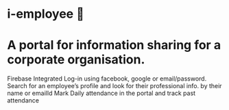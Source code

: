 # i-employee 🚀

# A portal for information sharing for a corporate organisation. 

Firebase Integrated
Log-in using facebook, google or email/password. 
Search for an employee’s profile and look for their professional info. by their name or emailId
Mark Daily attendance in the portal and track past attendance

